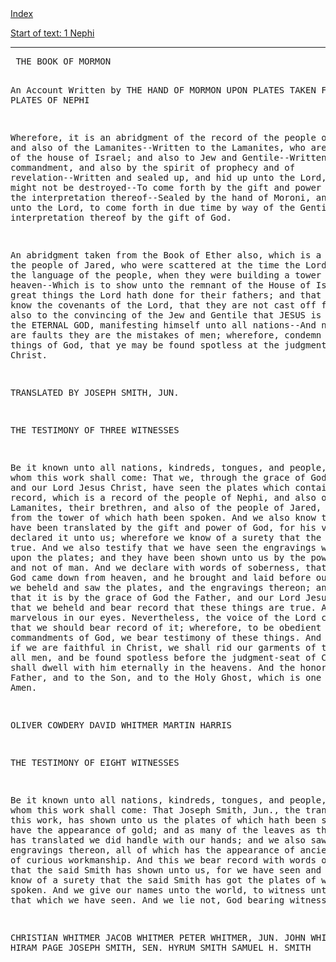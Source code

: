 <body>
 <a href="index.htm">Index</a><p>
 <a href="book00.htm">Start of text: 1 Nephi</a></p><p>
 </p><hr>
 <pre>
 THE BOOK OF MORMON
 
 An Account Written by
 THE HAND OF MORMON
 UPON PLATES
 TAKEN FROM THE PLATES OF NEPHI
 
 Wherefore, it is an abridgment of the record of the people of
 Nephi, and also of the Lamanites--Written to the Lamanites, who
 are a remnant of the house of Israel; and also to Jew and
 Gentile--Written by way of commandment, and also by the spirit of
 prophecy and of revelation--Written and sealed up, and hid up
 unto the Lord, that they might not be destroyed--To come forth by
 the gift and power of God unto the interpretation thereof--Sealed
 by the hand of Moroni, and hid up unto the Lord, to come forth in
 due time by way of the Gentile--The interpretation thereof by the
 gift of God.
 
 An abridgment taken from the Book of Ether also, which is a
 record of the people of Jared, who were scattered at the time the
 Lord confounded the language of the people, when they were
 building a tower to get to heaven--Which is to show unto the
 remnant of the House of Israel what great things the Lord hath
 done for their fathers; and that they may know the covenants of
 the Lord, that they are not cast off forever-- And also to the
 convincing of the Jew and Gentile that JESUS is the CHRIST, the
 ETERNAL GOD, manifesting himself unto all nations--And now, if
 there are faults they are the mistakes of men; wherefore, condemn
 not the things of God, that ye may be found spotless at the
 judgment-seat of Christ.
 
 TRANSLATED BY JOSEPH SMITH, JUN.
 
 
 THE TESTIMONY OF THREE WITNESSES
 
 Be it known unto all nations, kindreds, tongues, and people, unto
 whom this work shall come: That we, through the grace of God the
 Father, and our Lord Jesus Christ, have seen the plates which
 contain this record, which is a record of the people of Nephi,
 and also of the Lamanites, their brethren, and also of the people
 of Jared, who came from the tower of which hath been spoken.  And
 we also know that they have been translated by the gift and power
 of God, for his voice hath declared it unto us; wherefore we know
 of a surety that the work is true.  And we also testify that we
 have seen the engravings which are upon the plates; and they have
 been shown unto us by the power of God, and not of man.  And we
 declare with words of soberness, that an angel of God came down
 from heaven, and he brought and laid before our eyes, that we
 beheld and saw the plates, and the engravings thereon; and we
 know that it is by the grace of God the Father, and our Lord
 Jesus Christ, that we beheld and bear record that these things
 are true.  And it is marvelous in our eyes.  Nevertheless, the
 voice of the Lord commanded us that we should bear record of it;
 wherefore, to be obedient unto the commandments of God, we bear
 testimony of these things.  And we know that if we are faithful
 in Christ, we shall rid our garments of the blood of all men, and
 be found spotless before the judgment-seat of Christ, and shall
 dwell with him eternally in the heavens.  And the honor be to the
 Father, and to the Son, and to the Holy Ghost, which is one God. 
 Amen.
 
 OLIVER COWDERY
 DAVID WHITMER
 MARTIN HARRIS
 
 
 THE TESTIMONY OF EIGHT WITNESSES
 
 Be it known unto all nations, kindreds, tongues, and people, unto
 whom this work shall come: That Joseph Smith, Jun., the
 translator of this work, has shown unto us the plates of which
 hath been spoken, which have the appearance of gold; and as many
 of the leaves as the said Smith has translated we did handle with
 our hands; and we also saw the engravings thereon, all of which
 has the appearance of ancient work, and of curious workmanship. 
 And this we bear record with words of soberness, that the said
 Smith has shown unto us, for we have seen and hefted, and know of
 a surety that the said Smith has got the plates of which we have
 spoken.  And we give our names unto the world, to witness unto
 the world that which we have seen.  And we lie not, God bearing
 witness of it.
 
 CHRISTIAN WHITMER
 JACOB WHITMER
 PETER WHITMER, JUN.
 JOHN WHITMER
 HIRAM PAGE
 JOSEPH SMITH, SEN.
 HYRUM SMITH
 SAMUEL H. SMITH
 
 </pre></body>